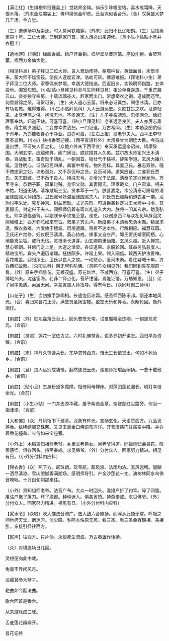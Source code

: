 <!-- { "loadSidebar": true } -->
【满江红】〔生绯袍皁冠幢盖上〕觉路界金绳。仙乐引珠幢宝珞。喜水痕霜降。天根木落。〔外末金烂袈裟上〕佛印换他金印贵。云台岂似香台乐。〔合〕叹英雄大梦几千场。今方觉。

〔生〕选佛场中及第还。时人莫问铁鞋穿。〔外末〕此归不比辽阳鹤。〔生〕屈指离家只十年。二位大师。已到寒家门首。家人想必出来迎候。〔旦小生小贴贴小旦并衣冠上〕 

【遶地游】〔同唱〕经函香阁。绣户开金钥。扫华堂尽褰琼箔。座设沈檀。香焚鸡藿。候西方金仙大觉。

〔相见科旦〕弟子拜见二位大师。良人累劫修持。稍培种智。英雄面目。未悟本来。蒙大师不恡宝筏。使良人遂度玄津。浩劫可灰。佛恩难报。〔拜谢科小生〕弟子拜见二位大师。家尊偶来梦境。幸遇大德指迷。西返旧乡。实赖明师指路。五体投地。阖室知恩。〔小贴贴小旦拜见科旦与生同拜见旦〕相公单身逆旅。千重芒屩云山。妾亦独守禅房。十载琉璃夜火。辞家而出门。常想牵衣之别。道成而还里。何啻昼锦之荣。可贺可贺。〔生〕夫人道心玉莹。将来必证眞空。阃德冰淸。且亦有功名教。难得难得。〔小生小贴拜见科〕大人云游远去。久缺甘旨之欢。证道归来。止享伊蒲之供。抱愧无地。不孝通天。〔生〕儿子寻亲靖难。忠孝两全。媳妇理家奉姑。妇道不缺。可喜可喜。〔贴小旦拜见科〕老爷远游良苦。夫人亦厉志熏修。庵主朝夕翘勤。二妾亦幸供洒扫。一门证道。万古希闻。〔生〕本勅汝图伉俪于靑年。乃亦能收身心于净业。良亦可嘉。〔左右上报〕禀老爷夫人。西平王李爷赍圣旨到。〔小生〕快排香案迎接。〔西平宣诏科外〕木淸泰曾为朝廷大臣。今虽成道出世。不可失人臣之礼。〔众跪介外末下西平宣〕奉天承运皇帝诏曰。鸠摩辞国。大阐玄宗。庞蕴修眞。阖门同证。朕钦挹其人久矣。兹尔故太师定兴王木淸泰。百战勤王。策奇勋于靖乱。一朝回首。销壮气于枯禅。辞荣学道。玄风大播八埏。见性明心。证品已高四果。眞寰中希有。物外高标。其妻卫氏。雅志双修。旣不愧庞家之妇。块形孤处。又不忝侃母之贤。女范可师。道果应证。二妾郭氏贾氏。矢志靡嫁。已不忝于良人。持戒无亏。亦增光于法席。淸泰子定兴侯龙驹。万里寻亲。恭勤子职。孤军讨贼。克绍父勋。其妻房氏。理家戢众。门户肃雍。相夫奉姑。妇道无缺。淸净咸皈三宝。贤孝萃于一门。朕甚嘉之。木公淸泰可赐号妙湛至德圆照大师如故。卫氏赐号妙湛至德圆照夫人。郭氏贾氏赐紫绡道衣各一袭。龙驹讨平朱泚。克复神京。树兹懋勋。式光先烈。可进爵袭封定兴王太师中书令。其妻房氏。封定兴王夫人。圆照师仍着有司以礼送入大内。朕将一叩其玄宗。助我弘化。师幸惠临道驾。以副朕拳拳钦挹至意。谢恩。〔众谢恩西平与众相见毕辞回灵照幡幢上〕西方弥陀如来有旨。敕弟子宾头卢。新度弟子木淸泰忠勇树勋。精坚求道。解衣救难。六度始于檀波。历境遭魔。百折不迷本性。行解相应。福慧双圆。卫氏闭户焚修。妇仪旣已淸肃。斋心持戒。佛事又自庄严。郭氏贾氏靖室同栖。心地能离尘垢。戒行无玷。灵根渐长道芽。山玄卿夙隶仙籍。玄风久超。近入禅宗。慧心顿朗。并佛门之上足。大道之津梁。各证道果。永脱轮回。其益务弘慈度人。精进宝所。宾头卢遍历诸趣。拯拔颇多。许超上果。顿入圆信。敕西天护法善神。香花幢盖。迎归净土。卫氏以良人之故。一动悲心。爱河未断。着住疑城十年。方许西归故敕。〔众叩头科〕南无阿弥陀佛。〔灵照与众相见外〕我们同到昙花阁前一看。〔外〕原来手插昙花。无根茂盛。奇花灿烂。不减西方。可喜可喜。〔生〕弟子博地凡夫。沈迷宦海。若非二师点化。菩萨钳锤。焉能证悟。万劫知恩。〔旦〕弟子闺中愚质。索居无闻。幸蒙灵照大师指导。得有今日。〔众同拜谢三师科〕 

【山花子】〔生〕当初撒手辞卿相。长途饱历冰霜。感吾师西陈乐邦。悟还本地风光。〔合〕喜归来昙花正芳。满堂贤圣扬宝幢。盈空天乐和异香。永断轮回。劫外徜徉。

【前腔】〔外〕勋名磊落云台上。回头瞥悟无常。试羣魔精金炼刚。一朝遂现灵光。〔合前〕 

【前腔】〔灵照〕莲花一室依方丈。六时礼佛焚香。说多罗初开讲堂。西归早办资粮。〔合前〕 

【前腔】〔末〕神丹久饵蓬莱长。东华忽转西方。悟无生长依觉王。何如不死仙乡。〔合前〕 

【前腔】〔旦〕良人远别成凄怆。翻然遂扫云房。谢龎师把琅函阐扬。一悲十载他乡。〔合前〕 

【前腔】〔贴小旦〕生身粉黛多魔障。相倚阿母禅床。对蒲团莲花漏长。明灯幸借余光。〔合前〕 

【前腔】〔小生小贴〕一门并去游华藏。羞予紫诰金章。奈蹉跎红尘路旁。何当一指津梁。〔合前〕 

【大和佛】〔众〕丹凤衔书下建章。龙象有辉光。宣扬玄化。天语赞西方。九品发莲香。依稀绣阁交珠网。又见玉毫金口佛语布洋洋。开普度慈门甘露空中降。并许着香花幢盖。长侍如来宝座旁。

〔小外上〕木韬禀知祖师老爷。乡里父老男女。闻老爷得道。同祖师归会昙花。叹羡感悟。俱各回头。持斋奉戒。求见佛爷。〔外〕分付众人。回家努力精进。相见有日。〔小外分付科内应科〕 

【锦衣香】〔众〕照下方。尼珠朗。驾苇航。超风浪。法雨均沾。玄风遐畅。醍醐一洒尽淸凉。雪山肥腻香满期场。感明师导引。产金沙莲花十丈。演树林同水鸟佛音嘹喨。十万由旬刹那来往。

〔小外〕禀知祖师老爷。法音广布。大众一时回头。渔猎户折了钓竿。碎了网罟。屠沽户撇了屠刀。坏了酒器。种种迷人。俱各省悟。持斋奉戒。求见佛爷。〔外〕分付众人。回家努力精进。相见有日。〔小外分付科内应科〕 

【浆水令】〔众唱〕吹大螺法音流广。击大鼓六合飘扬。阎浮从此悟无常。呼吸之间地府天堂。断迷习。消尘障。弥陁本性原无恙。看三圣。看三圣金容瑞相。亲接引。亲接引径往西方。

【尾声】往西方。只片饷。永脱死生流浪。万古英雄作话扬。

〔众〕对境逢场日几回。

灵根便向此中栽。

兔毫不弄闲风月。

龙藏曾参大辨才。

艳曲如今翻法曲。

歌台回首是香台。

从来游戏成三昧。

舌底莲花瓣瓣开。 

昙花记终 

